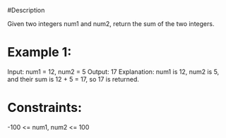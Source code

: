 #Description 

Given two integers num1 and num2, return the sum of the two integers.
# Example 1:

Input: num1 = 12, num2 = 5
Output: 17
Explanation: num1 is 12, num2 is 5, and their sum is 12 + 5 = 17, so 17 is returned.

# Constraints:

-100 <= num1, num2 <= 100